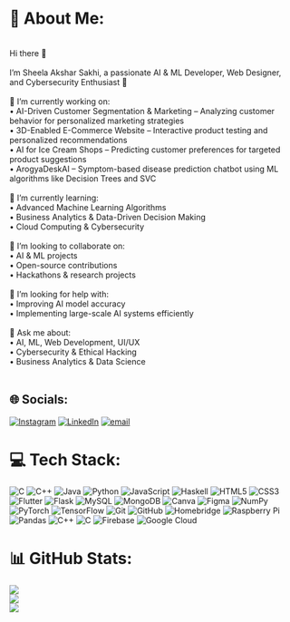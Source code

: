 # 💫 About Me:
<br>Hi there 👋<br><br>I’m Sheela Akshar Sakhi, a passionate AI & ML Developer, Web Designer, and Cybersecurity Enthusiast 🚀<br><br>🔭 I’m currently working on:<br>	•	AI-Driven Customer Segmentation & Marketing – Analyzing customer behavior for personalized marketing strategies<br>	•	3D-Enabled E-Commerce Website – Interactive product testing and personalized recommendations<br>	•	AI for Ice Cream Shops – Predicting customer preferences for targeted product suggestions<br>	•	ArogyaDeskAI – Symptom-based disease prediction chatbot using ML algorithms like Decision Trees and SVC<br><br>🌱 I’m currently learning:<br>	•	Advanced Machine Learning Algorithms<br>	•	Business Analytics & Data-Driven Decision Making<br>	•	Cloud Computing & Cybersecurity<br><br>👯 I’m looking to collaborate on:<br>	•	AI & ML projects<br>	•	Open-source contributions<br>	•	Hackathons & research projects<br><br>🤔 I’m looking for help with:<br>	•	Improving AI model accuracy<br>	•	Implementing large-scale AI systems efficiently<br><br>💬 Ask me about:<br>	•	AI, ML, Web Development, UI/UX<br>	•	Cybersecurity & Ethical Hacking<br>	•	Business Analytics & Data Science<br><br>


## 🌐 Socials:
[![Instagram](https://img.shields.io/badge/Instagram-%23E4405F.svg?logo=Instagram&logoColor=white)](https://instagram.com/instagram.com/aksharsakhi) [![LinkedIn](https://img.shields.io/badge/LinkedIn-%230077B5.svg?logo=linkedin&logoColor=white)](https://linkedin.com/in/linkedin.com/in/akshar-sakhi-1b059a262) [![email](https://img.shields.io/badge/Email-D14836?logo=gmail&logoColor=white)](mailto:aksharsakhi@gmail.com) 

# 💻 Tech Stack:
![C](https://img.shields.io/badge/c-%2300599C.svg?style=for-the-badge&logo=c&logoColor=white) ![C++](https://img.shields.io/badge/c++-%2300599C.svg?style=for-the-badge&logo=c%2B%2B&logoColor=white) ![Java](https://img.shields.io/badge/java-%23ED8B00.svg?style=for-the-badge&logo=openjdk&logoColor=white) ![Python](https://img.shields.io/badge/python-3670A0?style=for-the-badge&logo=python&logoColor=ffdd54) ![JavaScript](https://img.shields.io/badge/javascript-%23323330.svg?style=for-the-badge&logo=javascript&logoColor=%23F7DF1E) ![Haskell](https://img.shields.io/badge/Haskell-5e5086?style=for-the-badge&logo=haskell&logoColor=white) ![HTML5](https://img.shields.io/badge/html5-%23E34F26.svg?style=for-the-badge&logo=html5&logoColor=white) ![CSS3](https://img.shields.io/badge/css3-%231572B6.svg?style=for-the-badge&logo=css3&logoColor=white) ![Flutter](https://img.shields.io/badge/Flutter-%2302569B.svg?style=for-the-badge&logo=Flutter&logoColor=white) ![Flask](https://img.shields.io/badge/flask-%23000.svg?style=for-the-badge&logo=flask&logoColor=white) ![MySQL](https://img.shields.io/badge/mysql-4479A1.svg?style=for-the-badge&logo=mysql&logoColor=white) ![MongoDB](https://img.shields.io/badge/MongoDB-%234ea94b.svg?style=for-the-badge&logo=mongodb&logoColor=white) ![Canva](https://img.shields.io/badge/Canva-%2300C4CC.svg?style=for-the-badge&logo=Canva&logoColor=white) ![Figma](https://img.shields.io/badge/figma-%23F24E1E.svg?style=for-the-badge&logo=figma&logoColor=white) ![NumPy](https://img.shields.io/badge/numpy-%23013243.svg?style=for-the-badge&logo=numpy&logoColor=white) ![PyTorch](https://img.shields.io/badge/PyTorch-%23EE4C2C.svg?style=for-the-badge&logo=PyTorch&logoColor=white) ![TensorFlow](https://img.shields.io/badge/TensorFlow-%23FF6F00.svg?style=for-the-badge&logo=TensorFlow&logoColor=white) ![Git](https://img.shields.io/badge/git-%23F05033.svg?style=for-the-badge&logo=git&logoColor=white) ![GitHub](https://img.shields.io/badge/github-%23121011.svg?style=for-the-badge&logo=github&logoColor=white) ![Homebridge](https://img.shields.io/badge/homebridge-%23491F59.svg?style=for-the-badge&logo=homebridge&logoColor=white) ![Raspberry Pi](https://img.shields.io/badge/-Raspberry_Pi-C51A4A?style=for-the-badge&logo=Raspberry-Pi) ![Pandas](https://img.shields.io/badge/pandas-%23150458.svg?style=for-the-badge&logo=pandas&logoColor=white) ![C++](https://img.shields.io/badge/c++-%2300599C.svg?style=for-the-badge&logo=c%2B%2B&logoColor=white) ![C](https://img.shields.io/badge/c-%2300599C.svg?style=for-the-badge&logo=c&logoColor=white) ![Firebase](https://img.shields.io/badge/firebase-%23039BE5.svg?style=for-the-badge&logo=firebase) ![Google Cloud](https://img.shields.io/badge/GoogleCloud-%234285F4.svg?style=for-the-badge&logo=google-cloud&logoColor=white)
# 📊 GitHub Stats:
![](https://github-readme-stats.vercel.app/api?username=aksharsakhi&theme=dark&hide_border=false&include_all_commits=false&count_private=false)<br/>
![](https://nirzak-streak-stats.vercel.app/?user=aksharsakhi&theme=dark&hide_border=false)<br/>
![](https://github-readme-stats.vercel.app/api/top-langs/?username=aksharsakhi&theme=dark&hide_border=false&include_all_commits=false&count_private=false&layout=compact)

<!-- Proudly created with GPRM ( https://gprm.itsvg.in ) -->
